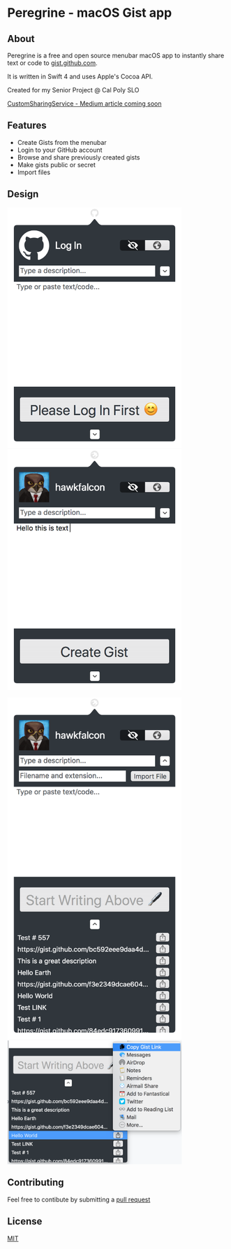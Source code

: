 # Peregrine - macOS Gist app

## About 
Peregrine is a free and open source menubar macOS app to instantly share text or code to [gist.github.com](https://gist.github.com).

It is written in Swift 4 and uses Apple's Cocoa API. 

Created for my Senior Project @ Cal Poly SLO

[CustomSharingService - Medium article coming soon](https://github.com/hawkfalcon/CustomSharingService)

## Features
* Create Gists from the menubar
* Login to your GitHub account
* Browse and share previously created gists
* Make gists public or secret
* Import files

## Design
<p float="left">
   <img src="images/login.png" width="400" />
   <img src="images/creategist.png" width="400" />
</p>
<p float="left">
   <img src="images/expanded.png" width="400" /> 
   <img src="images/share.png" width="400" align="top"/>
</p>

## Contributing
Feel free to contibute by submitting a [pull request](https://github.com/hawkfalcon/Peregrine/pulls)

## License
[MIT](/LICENSE)
